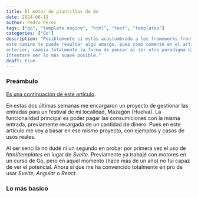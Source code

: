 ```yaml
---
title: El motor de plantillas de Go
date: 2024-06-19
author: Pedro Pérez
tags: ["go", "template engine", "html", "text", "templates"]
categories: ["Go"]
description: "Posiblemente si estás acostumbrado a los frameworks front-end, 
este camino te puede resultar algo amargo, pues como comenté en el artículo 
anterior, cambia totalmente la forma de pensar al ser otro paradigma diferente. 
Intentaré ser lo más suave posible."
draft: true
---
```


### Preámbulo

[Es una continuación de este artículo](https://pedroperez.dev/posts/2024/06/introducci%C3%B3n-a-los-motores-de-plantillas/).

En estas dos últimas semanas me encargaron un proyecto de gestionar las entradas
para un festival de mi localidad, Mazagón (Huelva). La funcionalidad principal
es poder pagar las consumiciones con la misma entrada, previamente recargada de
un cantidad de dinero. Pues en este artículo me voy a basar en ese mismo 
proyecto, con ejemplos y casos de usos reales.

Al ser sencilla no dudé ni un segundo en probar por
primera vez el uso de _html/templates_ en lugar de _Svelte_. Previamente ya
trabajé con motores en un curso de Go, pero en aquel momento (hace más de un 
año) no fui capaz de ver el potencial. Ahora sí que me ha convencido totalmente 
en pro de usar _Svelte_, _Angular_ o _React_.

### Lo más basico












